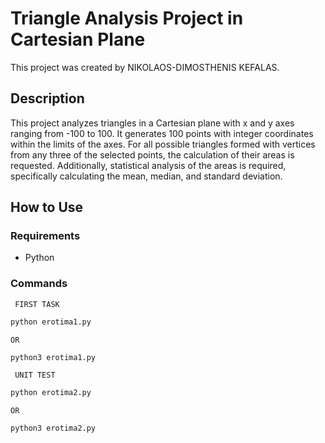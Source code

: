 # Triangle Analysis Project in Cartesian Plane

This project was created by NIKOLAOS-DIMOSTHENIS KEFALAS.

## Description

This project analyzes triangles in a Cartesian plane with x and y axes ranging from -100 to 100. It generates 100 points with integer coordinates within the limits of the axes. For all possible triangles formed with vertices from any three of the selected points, the calculation of their areas is requested. Additionally, statistical analysis of the areas is required, specifically calculating the mean, median, and standard deviation.

## How to Use

### Requirements
- Python

### Commands
``` FIRST TASK```
```sh
python erotima1.py
```
``` OR ```

```sh
python3 erotima1.py
```
``` UNIT TEST```
```sh
python erotima2.py
```
``` OR ```

```sh
python3 erotima2.py
```
